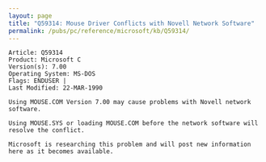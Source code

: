 ```yaml
---
layout: page
title: "Q59314: Mouse Driver Conflicts with Novell Network Software"
permalink: /pubs/pc/reference/microsoft/kb/Q59314/
---
```


	Article: Q59314
	Product: Microsoft C
	Version(s): 7.00
	Operating System: MS-DOS
	Flags: ENDUSER |
	Last Modified: 22-MAR-1990
	
	Using MOUSE.COM Version 7.00 may cause problems with Novell network
	software.
	
	Using MOUSE.SYS or loading MOUSE.COM before the network software will
	resolve the conflict.
	
	Microsoft is researching this problem and will post new information
	here as it becomes available.
